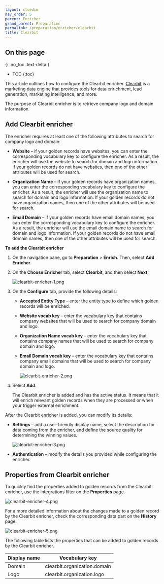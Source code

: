 ```yaml
---
layout: cluedin
nav_order: 5
parent: Enricher
grand_parent: Preparation
permalink: /preparation/enricher/clearbit
title: Clearbit
---
```

## On this page
{: .no_toc .text-delta }
- TOC
{:toc}

This article outlines how to configure the Clearbit enricher. [Clearbit](https://clearbit.com/) is a marketing data engine that provides tools for data enrichment, lead generation, marketing intelligence, and more.

The purpose of Clearbit enricher is to retrieve company logo and domain information.

## Add Clearbit enricher

The enricher requires at least one of the following attributes to search for company logo and domain:

- **Website** – if your golden records have websites, you can enter the corresponding vocabulary key to configure the enricher. As a result, the enricher will use the website to search for domain and logo information. If your golden records do not have websites, then one of the other attributes will be used for search.

- **Organization Name** – if your golden records have organization names, you can enter the corresponding vocabulary key to configure the enricher. As a result, the enricher will use the organization name to search for domain and logo information. If your golden records do not have organization names, then one of the other attributes will be used for search.

- **Email Domain** – if your golden records have email domain names, you can enter the corresponding vocabulary key to configure the enricher. As a result, the enricher will use the email domain name to search for domain and logo information. If your golden records do not have email domain names, then one of the other attributes will be used for search. 

**To add the Clearbit enricher**

1. On the navigation pane, go to **Preparation** > **Enrich**. Then, select **Add Enricher**.

1. On the **Choose Enricher** tab, select **Clearbit**, and then select **Next**.

    ![clearbit-enricher-1.png](../../assets/images/preparation/enricher/clearbit-enricher-1.png)

1. On the **Configure** tab, provide the following details:

    - **Accepted Entity Type** – enter the entity type to define which golden records will be enriched.

    - **Website vocab key** – enter the vocabulary key that contains company websites that will be used to search for company domain and logo.

    - **Organization Name vocab key** – enter the vocabulary key that contains company names that will be used to search for company domain and logo.

    - **Email Domain vocab key** – enter the vocabulary key that contains company email domains that will be used to search for company domain and logo.

        ![clearbit-enricher-2.png](../../assets/images/preparation/enricher/clearbit-enricher-2.png)

1. Select **Add**.

    The Clearbit enricher is added and has the active status. It means that it will enrich relevant golden records when they are processed or when your trigger external enrichment.

After the Clearbit enricher is added, you can modify its details:

- **Settings** – add a user-friendly display name, select the description for data coming from the enricher, and define the source quality for determining the winning values.

    ![clearbit-enricher-3.png](../../assets/images/preparation/enricher/clearbit-enricher-3.png)

- **Authentication** – modify the details you provided while configuring the enricher.

## Properties from Clearbit enricher

To quickly find the properties added to golden records from the Clearbit enricher, use the integrations filter on the **Properties** page.

![clearbit-enricher-4.png](../../assets/images/preparation/enricher/clearbit-enricher-4.png)

For a more detailed information about the changes made to a golden record by the Clearbit enricher, check the corresponding data part on the **History** page.

![clearbit-enricher-5.png](../../assets/images/preparation/enricher/clearbit-enricher-5.png)

The following table lists the properties that can be added to golden records by the Clearbit enricher.

| Display name | Vocabulary key |
|--|--|
| Domain | clearbit.organization.domain |
| Logo | clearbit.organization.logo |
